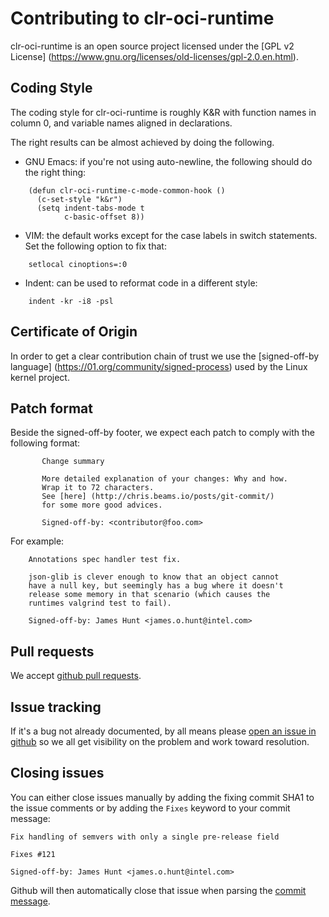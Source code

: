 # Contributing to clr-oci-runtime

clr-oci-runtime is an open source project licensed under the [GPL v2 License] (https://www.gnu.org/licenses/old-licenses/gpl-2.0.en.html).

## Coding Style

The coding style for clr-oci-runtime is roughly K&R with function names in
column 0, and variable names aligned in declarations.

The right results can be almost achieved by doing the following.

* GNU Emacs: if you're not using auto-newline, the following should do the right thing:

```
	(defun clr-oci-runtime-c-mode-common-hook ()
	  (c-set-style "k&r")
	  (setq indent-tabs-mode t
	        c-basic-offset 8))
```

* VIM: the default works except for the case labels in switch statements.  Set the following option to fix that:

```
	setlocal cinoptions=:0
```

* Indent: can be used to reformat code in a different style:

```
	indent -kr -i8 -psl
```

## Certificate of Origin

In order to get a clear contribution chain of trust we use the [signed-off-by language] (https://01.org/community/signed-process)
used by the Linux kernel project.

## Patch format

Beside the signed-off-by footer, we expect each patch to comply with the following format:

```
       Change summary

       More detailed explanation of your changes: Why and how.
       Wrap it to 72 characters.
       See [here] (http://chris.beams.io/posts/git-commit/)
       for some more good advices.

       Signed-off-by: <contributor@foo.com>
```

For example:

```
	Annotations spec handler test fix.
    
	json-glib is clever enough to know that an object cannot
	have a null key, but seemingly has a bug where it doesn't
	release some memory in that scenario (which causes the
	runtimes valgrind test to fail).
    
	Signed-off-by: James Hunt <james.o.hunt@intel.com>
```

## Pull requests

We accept [github pull requests](https://github.com/01org/clr-oci-runtime/pulls).

## Issue tracking

If it's a bug not already documented, by all means please [open an
issue in github](https://github.com/01org/clr-oci-runtime/issues/new) so we all get
visibility on the problem and work toward resolution.

## Closing issues

You can either close issues manually by adding the fixing commit SHA1 to the issue
comments or by adding the `Fixes` keyword to your commit message:

```
Fix handling of semvers with only a single pre-release field

Fixes #121

Signed-off-by: James Hunt <james.o.hunt@intel.com>
```

Github will then automatically close that issue when parsing the
[commit message](https://help.github.com/articles/closing-issues-via-commit-messages/).